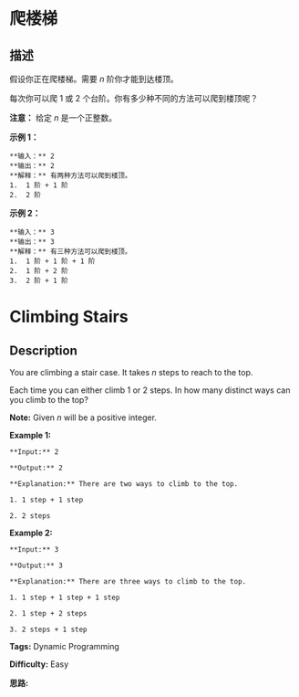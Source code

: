 # 爬楼梯

## 描述

假设你正在爬楼梯。需要 _n_  阶你才能到达楼顶。

每次你可以爬 1 或 2 个台阶。你有多少种不同的方法可以爬到楼顶呢？

**注意：** 给定 _n_ 是一个正整数。

**示例 1：**

    
    
    **输入：** 2
    **输出：** 2
    **解释：** 有两种方法可以爬到楼顶。
    1.  1 阶 + 1 阶
    2.  2 阶

**示例 2：**

    
    
    **输入：** 3
    **输出：** 3
    **解释：** 有三种方法可以爬到楼顶。
    1.  1 阶 + 1 阶 + 1 阶
    2.  1 阶 + 2 阶
    3.  2 阶 + 1 阶
    



# Climbing Stairs

## Description



You are climbing a stair case. It takes _n_ steps to reach to the top.

Each time you can either climb 1 or 2 steps. In how many distinct ways can you climb to the top?

**Note:** Given _n_ will be a positive integer.

**Example 1:**

    
    
    **Input:** 2
    **Output:** 2
    **Explanation:** There are two ways to climb to the top.
    1. 1 step + 1 step
    2. 2 steps
    

**Example 2:**

    
    
    **Input:** 3
    **Output:** 3
    **Explanation:** There are three ways to climb to the top.
    1. 1 step + 1 step + 1 step
    2. 1 step + 2 steps
    3. 2 steps + 1 step
    


**Tags:** Dynamic Programming

**Difficulty:** Easy

**思路:**
